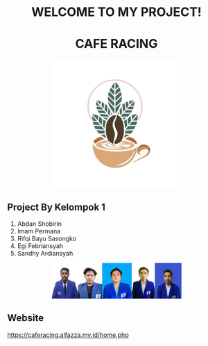 <h1 align="center">WELCOME TO MY PROJECT!</h1>
<h1 align="center">CAFE RACING </h1>
<p align="center">
  <img src="template/masuk/images/cafe.jpg" alt="Logo" width="300"><br>
</p>

## Project By Kelompok 1
1. Abdan Shobirin <br>
2. Imam Permana <br>
3. Rifqi Bayu Sasongko <br>
4. Egi Febriansyah <br>
5. Sandhy Ardiansyah <br>

<p align="center">
  <img src="image(3).jpg" alt="Logo" width="300"><br>
</p>


## Website
https://caferacing.alfazza.my.id/home.php
